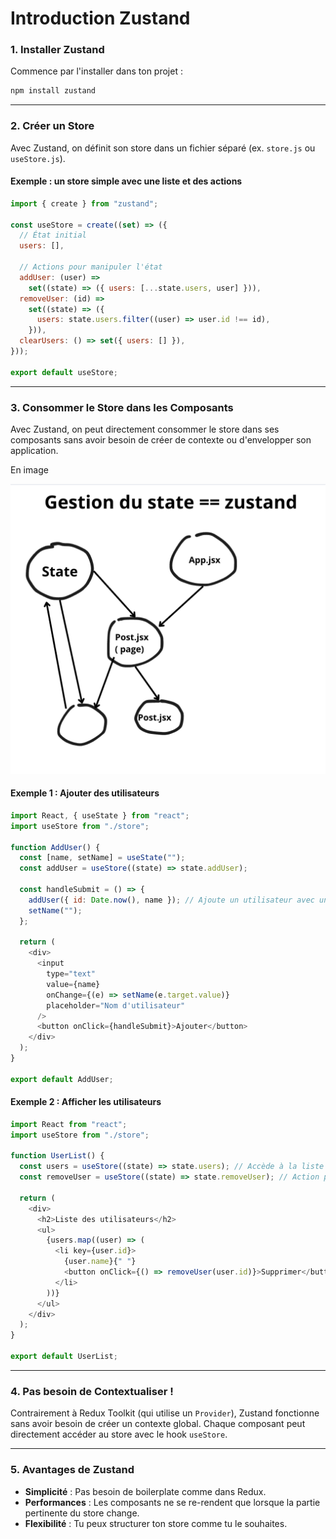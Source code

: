 # Introduction Zustand

### 1. **Installer Zustand**
Commence par l'installer dans ton projet :
```bash
npm install zustand
```

---

### 2. **Créer un Store**
Avec Zustand, on définit son store dans un fichier séparé (ex. `store.js` ou `useStore.js`).

#### Exemple : un store simple avec une liste et des actions
```javascript
import { create } from "zustand";

const useStore = create((set) => ({
  // État initial
  users: [],

  // Actions pour manipuler l'état
  addUser: (user) =>
    set((state) => ({ users: [...state.users, user] })),
  removeUser: (id) =>
    set((state) => ({
      users: state.users.filter((user) => user.id !== id),
    })),
  clearUsers: () => set({ users: [] }),
}));

export default useStore;
```

---

### 3. **Consommer le Store dans les Composants**
Avec Zustand, on peut directement consommer le store dans ses composants sans avoir besoin de créer de contexte ou d'envelopper son application.

En image

![zustand ](./images/state-zustand.png)

#### Exemple 1 : Ajouter des utilisateurs
```javascript
import React, { useState } from "react";
import useStore from "./store";

function AddUser() {
  const [name, setName] = useState("");
  const addUser = useStore((state) => state.addUser);

  const handleSubmit = () => {
    addUser({ id: Date.now(), name }); // Ajoute un utilisateur avec un ID unique
    setName("");
  };

  return (
    <div>
      <input
        type="text"
        value={name}
        onChange={(e) => setName(e.target.value)}
        placeholder="Nom d'utilisateur"
      />
      <button onClick={handleSubmit}>Ajouter</button>
    </div>
  );
}

export default AddUser;
```

#### Exemple 2 : Afficher les utilisateurs
```javascript
import React from "react";
import useStore from "./store";

function UserList() {
  const users = useStore((state) => state.users); // Accède à la liste des utilisateurs
  const removeUser = useStore((state) => state.removeUser); // Action pour supprimer un utilisateur

  return (
    <div>
      <h2>Liste des utilisateurs</h2>
      <ul>
        {users.map((user) => (
          <li key={user.id}>
            {user.name}{" "}
            <button onClick={() => removeUser(user.id)}>Supprimer</button>
          </li>
        ))}
      </ul>
    </div>
  );
}

export default UserList;
```

---

### 4. **Pas besoin de Contextualiser !**
Contrairement à Redux Toolkit (qui utilise un `Provider`), Zustand fonctionne sans avoir besoin de créer un contexte global. Chaque composant peut directement accéder au store avec le hook `useStore`.

---

### 5. **Avantages de Zustand**
- **Simplicité** : Pas besoin de boilerplate comme dans Redux.
- **Performances** : Les composants ne se re-rendent que lorsque la partie pertinente du store change.
- **Flexibilité** : Tu peux structurer ton store comme tu le souhaites.
